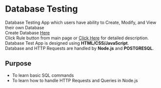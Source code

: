 # Database Testing
Database Testing App which users have ability to Create, Modify, and View their own Database  
Create Database [Here](https://cmpt276as2.herokuapp.com/person.html)  
Click Rule button from main page or [Click Here](https://cmpt276as2.herokuapp.com/rule.html) for detailed description.
Database Test App is designed using **HTML/CSS/JavaScript**.  
Database and HTTP Requests are handled by **Node.js** and **POSTGRESQL**.  

## Purpose
- To learn basic SQL commands
- To learn how to handle HTTP Requests and Queries in Node.js
